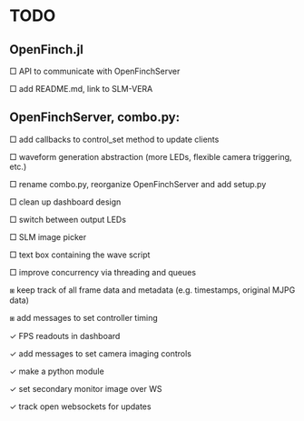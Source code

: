 # TODO

## OpenFinch.jl

□ API to communicate with OpenFinchServer

□ add README.md, link to SLM-VERA


## OpenFinchServer, combo.py:

□ add callbacks to control_set method to update clients

□ waveform generation abstraction (more LEDs, flexible camera triggering, etc.)

□ rename combo.py, reorganize OpenFinchServer and add setup.py

□ clean up dashboard design

□ switch between output LEDs

□ SLM image picker

□ text box containing the wave script

□ improve concurrency via threading and queues

⧆ keep track of all frame data and metadata (e.g. timestamps, original MJPG data)

⧆ add messages to set controller timing

✓ FPS readouts in dashboard

✓ add messages to set camera imaging controls

✓ make a python module

✓ set secondary monitor image over WS

✓ track open websockets for updates
